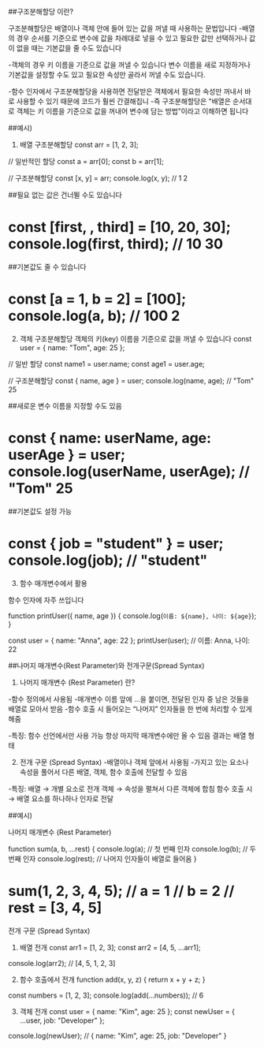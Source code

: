 ##구조분해할당 이란?

구조분해할당은 배열이나 객체 안에 들어 있는 값을 꺼낼 때 사용하는 문법입니다
-배열의 경우 순서를 기준으로 변수에 값을 차례대로 넣을 수 있고 필요한 값만 선택하거나 값이 없을 때는 기본값을 줄 수도 있습니다

-객체의 경우 키 이름을 기준으로 값을 꺼낼 수 있습니다 변수 이름을 새로 지정하거나 기본값을 설정할 수도 있고 필요한 속성만 골라서 꺼낼 수도 있습니다.

-함수 인자에서 구조분해할당을 사용하면 전달받은 객체에서 필요한 속성만 꺼내서 바로 사용할 수 있기 때문에 코드가 훨씬 간결해집니
-즉 구조분해할당은 "배열은 순서대로 객체는 키 이름을 기준으로 값을 꺼내어 변수에 담는 방법”이라고 이해하면 됩니다

##예시)

1. 배열 구조분해할당
const arr = [1, 2, 3];

// 일반적인 할당
const a = arr[0];
const b = arr[1];

// 구조분해할당
const [x, y] = arr;
console.log(x, y); // 1 2


##필요 없는 값은 건너뛸 수도 있습니다

const [first, , third] = [10, 20, 30];
console.log(first, third); // 10 30
==================================

##기본값도 줄 수 있습니다

const [a = 1, b = 2] = [100];
console.log(a, b); // 100 2
==================================

2. 객체 구조분해할당
객체의 키(key) 이름을 기준으로 값을 꺼낼 수 있습니다
const user = { name: "Tom", age: 25 };

// 일반 할당
const name1 = user.name;
const age1 = user.age;

// 구조분해할당
const { name, age } = user;
console.log(name, age); // "Tom" 25


##새로운 변수 이름을 지정할 수도 있음

const { name: userName, age: userAge } = user;
console.log(userName, userAge); // "Tom" 25
=================================

##기본값도 설정 가능

const { job = "student" } = user;
console.log(job); // "student"
=================================

3. 함수 매개변수에서 활용

함수 인자에 자주 쓰입니다

function printUser({ name, age }) {
  console.log(`이름: ${name}, 나이: ${age}`);
}

const user = { name: "Anna", age: 22 };
printUser(user); // 이름: Anna, 나이: 22

##나머지 매개변수(Rest Parameter)와 전개구문(Spread Syntax)

1. 나머지 매개변수 (Rest Parameter) 란?

-함수 정의에서 사용됨
-매개변수 이름 앞에 ...을 붙이면, 전달된 인자 중 남은 것들을 배열로 모아서 받음
-함수 호출 시 들어오는 “나머지” 인자들을 한 번에 처리할 수 있게 해줌

-특징:
함수 선언에서만 사용 가능
항상 마지막 매개변수에만 올 수 있음
결과는 배열 형태

2. 전개 구문 (Spread Syntax)
-배열이나 객체 앞에서 사용됨
-가지고 있는 요소나 속성을 풀어서 다른 배열, 객체, 함수 호출에 전달할 수 있음

-특징:
배열 → 개별 요소로 전개
객체 → 속성을 펼쳐서 다른 객체에 합침
함수 호출 시 → 배열 요소를 하나하나 인자로 전달

##예시)

나머지 매개변수 (Rest Parameter)

function sum(a, b, ...rest) {
  console.log(a);     // 첫 번째 인자
  console.log(b);     // 두 번째 인자
  console.log(rest);  // 나머지 인자들이 배열로 들어옴
}

sum(1, 2, 3, 4, 5);
// a = 1
// b = 2
// rest = [3, 4, 5]
==============================

전개 구문 (Spread Syntax)

1) 배열 전개
const arr1 = [1, 2, 3];
const arr2 = [4, 5, ...arr1];

console.log(arr2); 
// [4, 5, 1, 2, 3]

2) 함수 호출에서 전개
function add(x, y, z) {
  return x + y + z;
}

const numbers = [1, 2, 3];
console.log(add(...numbers)); 
// 6

3) 객체 전개
const user = { name: "Kim", age: 25 };
const newUser = { ...user, job: "Developer" };

console.log(newUser);
// { name: "Kim", age: 25, job: "Developer" }
